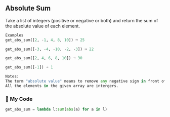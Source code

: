 ## Absolute Sum

Take a list of integers (positive or negative or both) and return the sum of the absolute value of each element.
```python
Examples
get_abs_sum([2, -1, 4, 8, 10]) ➞ 25

get_abs_sum([-3, -4, -10, -2, -3]) ➞ 22

get_abs_sum([2, 4, 6, 8, 10]) ➞ 30

get_abs_sum([-1]) ➞ 1

Notes:
The term "absolute value" means to remove any negative sign in front of a number, and to think of all numbers as positive (or zero).
All the elements in the given array are intergers.
```
### :snake: My Code
```python
get_abs_sum = lambda l:sum(abs(a) for a in l)
```
